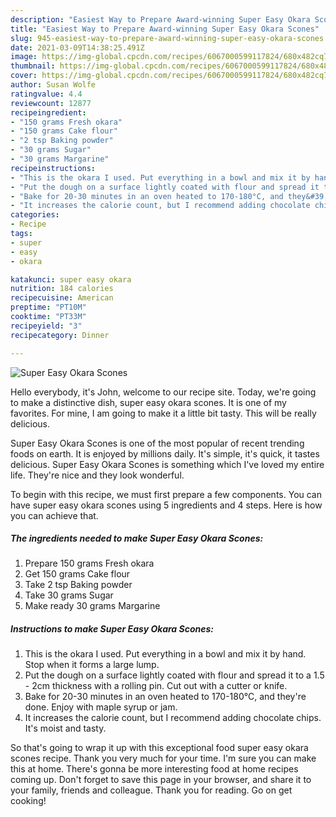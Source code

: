 ```yaml
---
description: "Easiest Way to Prepare Award-winning Super Easy Okara Scones"
title: "Easiest Way to Prepare Award-winning Super Easy Okara Scones"
slug: 945-easiest-way-to-prepare-award-winning-super-easy-okara-scones
date: 2021-03-09T14:38:25.491Z
image: https://img-global.cpcdn.com/recipes/6067000599117824/680x482cq70/super-easy-okara-scones-recipe-main-photo.jpg
thumbnail: https://img-global.cpcdn.com/recipes/6067000599117824/680x482cq70/super-easy-okara-scones-recipe-main-photo.jpg
cover: https://img-global.cpcdn.com/recipes/6067000599117824/680x482cq70/super-easy-okara-scones-recipe-main-photo.jpg
author: Susan Wolfe
ratingvalue: 4.4
reviewcount: 12877
recipeingredient:
- "150 grams Fresh okara"
- "150 grams Cake flour"
- "2 tsp Baking powder"
- "30 grams Sugar"
- "30 grams Margarine"
recipeinstructions:
- "This is the okara I used. Put everything in a bowl and mix it by hand. Stop when it forms a large lump."
- "Put the dough on a surface lightly coated with flour and spread it to a 1.5 - 2cm thickness with a rolling pin. Cut out with a cutter or knife."
- "Bake for 20-30 minutes in an oven heated to 170-180°C, and they&#39;re done. Enjoy with maple syrup or jam."
- "It increases the calorie count, but I recommend adding chocolate chips. It&#39;s moist and tasty."
categories:
- Recipe
tags:
- super
- easy
- okara

katakunci: super easy okara 
nutrition: 184 calories
recipecuisine: American
preptime: "PT10M"
cooktime: "PT33M"
recipeyield: "3"
recipecategory: Dinner

---
```



![Super Easy Okara Scones](https://img-global.cpcdn.com/recipes/6067000599117824/680x482cq70/super-easy-okara-scones-recipe-main-photo.jpg)

Hello everybody, it's John, welcome to our recipe site. Today, we're going to make a distinctive dish, super easy okara scones. It is one of my favorites. For mine, I am going to make it a little bit tasty. This will be really delicious.

Super Easy Okara Scones is one of the most popular of recent trending foods on earth. It is enjoyed by millions daily. It's simple, it's quick, it tastes delicious. Super Easy Okara Scones is something which I've loved my entire life. They're nice and they look wonderful.




To begin with this recipe, we must first prepare a few components. You can have super easy okara scones using 5 ingredients and 4 steps. Here is how you can achieve that.

<!--inarticleads1-->

##### The ingredients needed to make Super Easy Okara Scones:

1. Prepare 150 grams Fresh okara
1. Get 150 grams Cake flour
1. Take 2 tsp Baking powder
1. Take 30 grams Sugar
1. Make ready 30 grams Margarine




<!--inarticleads2-->

##### Instructions to make Super Easy Okara Scones:

1. This is the okara I used. Put everything in a bowl and mix it by hand. Stop when it forms a large lump.
1. Put the dough on a surface lightly coated with flour and spread it to a 1.5 - 2cm thickness with a rolling pin. Cut out with a cutter or knife.
1. Bake for 20-30 minutes in an oven heated to 170-180°C, and they&#39;re done. Enjoy with maple syrup or jam.
1. It increases the calorie count, but I recommend adding chocolate chips. It&#39;s moist and tasty.




So that's going to wrap it up with this exceptional food super easy okara scones recipe. Thank you very much for your time. I'm sure you can make this at home. There's gonna be more interesting food at home recipes coming up. Don't forget to save this page in your browser, and share it to your family, friends and colleague. Thank you for reading. Go on get cooking!
